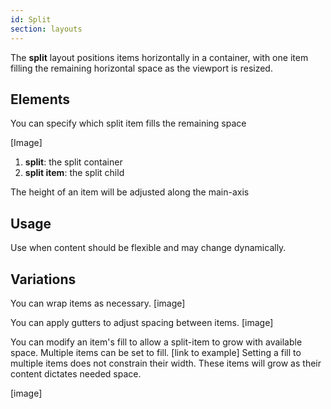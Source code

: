 ```yaml
---
id: Split
section: layouts
---
```

The **split** layout positions items horizontally in a container, with one item filling the remaining horizontal space as the viewport is resized.

##  Elements

You can specify which split item fills the remaining space

[Image]

1. **split**: the split container
1. **split item**: the split child

The height of an item will be adjusted along the main-axis

## Usage
Use when content should be flexible and may change dynamically. 

## Variations

You can wrap items as necessary.
[image]

You can apply gutters to adjust spacing between items.
[image]

You can modify an item's fill to allow a split-item to grow with available space. Multiple items can be set to fill. [link to example] Setting a fill to multiple items does not constrain their width. These items will grow as their content dictates needed space. 

[image]


